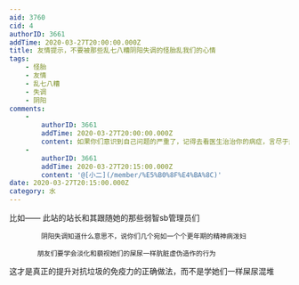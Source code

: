 ```yaml
---
aid: 3760
cid: 4
authorID: 3661
addTime: 2020-03-27T20:00:00.000Z
title: 友情提示，不要被那些乱七八糟阴阳失调的怪胎乱我们的心情
tags:
    - 怪胎
    - 友情
    - 乱七八糟
    - 失调
    - 阴阳
comments:
    -
        authorID: 3661
        addTime: 2020-03-27T20:00:00.000Z
        content: 如果你们意识到自己问题的严重了，记得去看医生治治你的病症，言尽于此@小二
    -
        authorID: 3661
        addTime: 2020-03-27T20:15:00.000Z
        content: '@[小二](/member/%E5%B0%8F%E4%BA%8C)'
date: 2020-03-27T20:15:00.000Z
category: 水
---
```


比如—— 此站的站长和其跟随她的那些弱智sb管理员们

            阴阳失调知道什么意思不，说你们几个宛如一个个更年期的精神病泼妇
    
           朋友们要学会淡化和藐视她们的屎尿一样肮脏虚伪造作的行为
    

这才是真正的提升对抗垃圾的免疫力的正确做法，而不是学她们一样屎尿混堆
